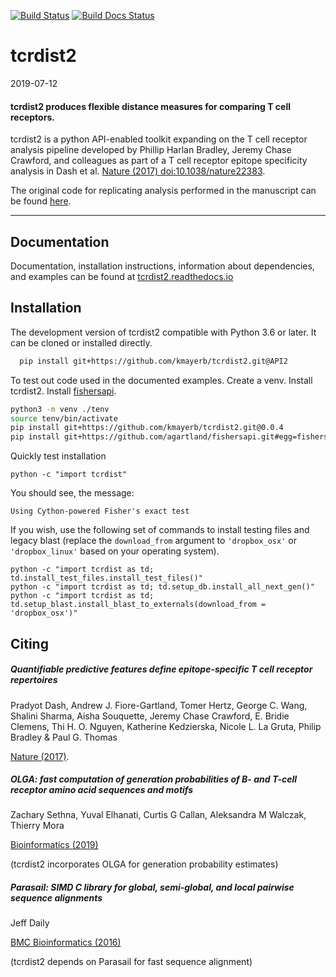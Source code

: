 [![Build Status](https://travis-ci.com/kmayerb/tcrdist2.svg?branch=API2)](https://travis-ci.com/kmayerb/tcrdist2)
[![Build Docs Status](https://readthedocs.org/projects/tcrdist2/badge/?version=latest)](https://tcrdist2.readthedocs.io/en/latest/)

# tcrdist2

2019-07-12

#### tcrdist2 produces flexible distance measures for comparing T cell receptors.

tcrdist2 is a python API-enabled toolkit expanding on the T cell receptor analysis pipeline
developed by Phillip Harlan Bradley, Jeremy Chase Crawford, and
colleagues as part of a T cell receptor epitope specificity analysis
in Dash et al. [Nature (2017) doi:10.1038/nature22383](https://doi.org/10.1038/nature22383).

The original code for replicating analysis performed in the manuscript can be found [here](https://github.com/phbradley/tcr-dist).

---

## Documentation

Documentation, installation instructions, information about dependencies, and examples
can be found at  [tcrdist2.readthedocs.io](https://tcrdist2.readthedocs.io/en/latest/)

## Installation

The development version of tcrdist2 compatible with Python 3.6 or later. It
can be cloned or installed directly.

```bash
  pip install git+https://github.com/kmayerb/tcrdist2.git@API2
```

To test out code used in the documented examples. Create a venv. Install tcrdist2. Install [fishersapi](https://github.com/agartland/fishersapi). 

```bash
python3 -m venv ./tenv
source tenv/bin/activate
pip install git+https://github.com/kmayerb/tcrdist2.git@0.0.4
pip install git+https://github.com/agartland/fishersapi.git#egg=fishersapi
```

Quickly test installation
```
python -c "import tcrdist"
```

You should see, the message:
```
Using Cython-powered Fisher's exact test
```

If you wish, use the following set of commands to install testing files and legacy blast (replace the `download_from` argument to `'dropbox_osx'` or `'dropbox_linux'` based on your operating system).

```
python -c "import tcrdist as td; td.install_test_files.install_test_files()"
python -c "import tcrdist as td; td.setup_db.install_all_next_gen()"
python -c "import tcrdist as td; td.setup_blast.install_blast_to_externals(download_from = 'dropbox_osx')"
```

## Citing

##### Quantifiable predictive features define epitope-specific T cell receptor repertoires

Pradyot Dash, Andrew J. Fiore-Gartland, Tomer Hertz, George C. Wang, Shalini Sharma, Aisha Souquette, Jeremy Chase Crawford, E. Bridie Clemens, Thi H. O. Nguyen, Katherine Kedzierska, Nicole L. La Gruta, Philip Bradley & Paul G. Thomas

[Nature (2017)](https://doi.org/10.1038/nature22383).



##### OLGA: fast computation of generation probabilities of B- and T-cell receptor amino acid sequences and motifs

Zachary Sethna, Yuval Elhanati, Curtis G Callan, Aleksandra M Walczak, Thierry Mora

[Bioinformatics (2019)](https://doi.org/10.1093/bioinformatics/btz035)

(tcrdist2 incorporates OLGA for generation probability estimates)



##### Parasail: SIMD C library for global, semi-global, and local pairwise sequence alignments

Jeff Daily  

[BMC Bioinformatics (2016)](http://dx.doi.org/10.1186/s12859-016-0930-z)

(tcrdist2 depends on Parasail for fast sequence alignment)
